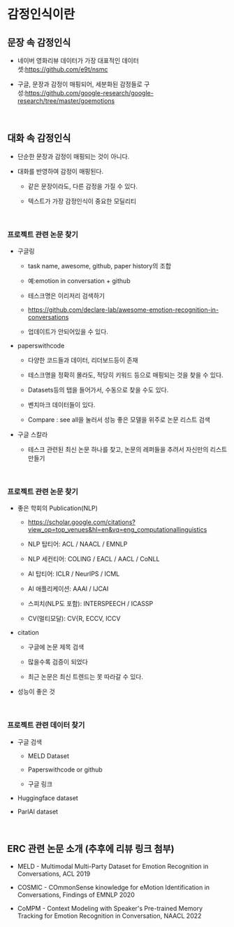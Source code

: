 #  감정인식이란

## 문장 속  감정인식

- 네이버 영화리뷰 데이터가 가장 대표적인 데이터셋:https://github.com/e9t/nsmc

- 구글, 문장과 감정이 매핑되어, 세분화된 감정들로 구성:https://github.com/google-research/google-research/tree/master/goemotions


<br>

## 대화 속  감정인식

- 단순한 문장과 감정이 매핑되는 것이 아니다.

- 대화를 반영하여 감정이 매핑된다.

   - 같은 문장이라도, 다른 감정을 가질 수  있다.

   - 텍스트가 가장 감정인식이 중요한 모딜리티


<br>

### 프로젝트 관련 논문 찾기

- 구글링

   - task name, awesome, github, paper history의 조합

   - 예:emotion in conversation + github

   - 테스크명은 이리저리 검색하기
   
   - https://github.com/declare-lab/awesome-emotion-recognition-in-conversations 

   - 업데이트가 안되어있을 수 있다.


- paperswithcode

   - 다양한 코드들과 데이터, 리더보드등이 존재

   - 테스크명을 정확히 몰라도, 적당히 키워드 등으로 매핑되는 것을 찾을 수 있다.

   - Datasets등의 탭을 들어가서, 수동으로 찾을 수도 있다.

   - 벤치마크 데이터들이 있다.

   - Compare : see all을 눌러서 성능 좋은 모델을 위주로 논문 리스트 검색

- 구글 스칼라

   - 테스크 관련된 최신 논문 하나를 찾고, 논문의 레퍼들을 추려서 자신만의 리스트 만들기


<br>


### 프로젝트 관련 논문 찾기

- 좋은 학회의 Publication(NLP)

   - https://scholar.google.com/citations?view_op=top_venues&hl=en&vq=eng_computationallinguistics

   - NLP 탑티어: ACL / NAACL / EMNLP

   - NLP 세컨티어: COLING / EACL / AACL / CoNLL

   - AI 탑티어: ICLR / NeurIPS / ICML

   - AI 애플리케이션: AAAI / IJCAI

   - 스피치(NLP도 포함): INTERSPEECH / ICASSP

   - CV(멀티모달): CV{R, ECCV, ICCV

- citation

   - 구글에 논문 제목 검색

   - 많을수록 검증이 되었다

   - 최근 논문은 최신 트렌드는 못 따라갈 수 있다.

- 성능이 좋은 것

<br>

### 프로젝트 관련 데이터 찾기

- 구글 검색

   - MELD Dataset

   - Paperswithcode or github

   - 구글 링크

- Huggingface dataset

- ParlAI dataset

<br>

## ERC 관련 논문 소개 (추후에 리뷰 링크 첨부)

- MELD - Multimodal Multi-Party Dataset for Emotion Recognition in Conversations, ACL 2019

- COSMIC - COmmonSense kinowledge for eMotion Identification in Conversations, Findings of EMNLP 2020

- CoMPM - Context Modeling with Speaker's Pre-trained Memory Tracking for Emotion Recognition in Conversation, NAACL 2022


